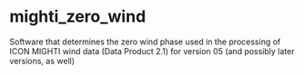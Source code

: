 # mighti_zero_wind
 Software that determines the zero wind phase used in the processing of ICON MIGHTI wind data (Data Product 2.1) for version 05 (and possibly later versions, as well)
